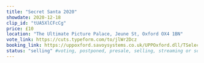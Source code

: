 ```yaml
---
title: "Secret Santa 2020"
showdate: 2020-12-18
clip_id: "tUA5XlCFcCg"
price: £10
location: "The Ultimate Picture Palace, Jeune St, Oxford OX4 1BN"
vote_link: https://cuts.typeform.com/to/jlWr2Dcz
booking_link: https://uppoxford.savoysystems.co.uk/UPPOxford.dll/TSelectItems.waSelectItemsPrompt.TcsWebMenuItem_1178.TcsWebTab_1179.TcsPerformance_1455855.TcsSection_133693
status: "selling" #voting, postponed, presale, selling, streaming or soldout
---
```

